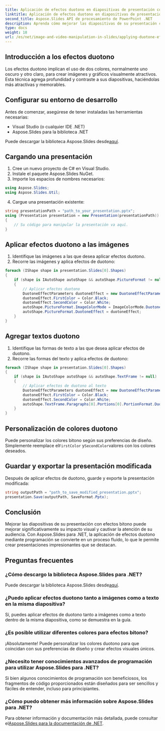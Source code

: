 ```yaml
---
title: Aplicación de efectos duotono en diapositivas de presentación con Aspose.Slides
linktitle: Aplicación de efectos duotono en diapositivas de presentación con Aspose.Slides
second_title: Aspose.Slides API de procesamiento de PowerPoint .NET
description: Aprenda cómo mejorar las diapositivas de su presentación con cautivadores efectos de duotono utilizando Aspose.Slides para .NET. Siga nuestra guía paso a paso con el código fuente completo para crear diapositivas visualmente impactantes que atraigan a su audiencia. Personalice colores duotono, aplique efectos a imágenes y texto y guarde su presentación modificada sin problemas.
type: docs
weight: 18
url: /es/net/image-and-video-manipulation-in-slides/applying-duotone-effects/
---
```


## Introducción a los efectos duotono

Los efectos duotono implican el uso de dos colores, normalmente uno oscuro y otro claro, para crear imágenes y gráficos visualmente atractivos. Esta técnica agrega profundidad y contraste a sus diapositivas, haciéndolas más atractivas y memorables.

## Configurar su entorno de desarrollo

Antes de comenzar, asegúrese de tener instaladas las herramientas necesarias:

- Visual Studio (o cualquier IDE .NET)
- Aspose.Slides para la biblioteca .NET

 Puede descargar la biblioteca Aspose.Slides desde[aquí](https://releases.aspose.com/slides/net/).

## Cargando una presentación

1. Cree un nuevo proyecto de C# en Visual Studio.
2. Instale el paquete Aspose.Slides NuGet.
3. Importe los espacios de nombres necesarios:

```csharp
using Aspose.Slides;
using Aspose.Slides.Util;
```

4. Cargue una presentación existente:

```csharp
string presentationPath = "path_to_your_presentation.pptx";
using (Presentation presentation = new Presentation(presentationPath))
{
    // Su código para manipular la presentación va aquí.
}
```

## Aplicar efectos duotono a las imágenes

1. Identifique las imágenes a las que desea aplicar efectos duotono.
2. Recorre las imágenes y aplica efectos de duotono:

```csharp
foreach (IShape shape in presentation.Slides[0].Shapes)
{
    if (shape is IAutoShape autoShape && autoShape.PictureFormat != null)
    {
        // Aplicar efectos duotono
        DuotoneEffectParameters duotoneEffect = new DuotoneEffectParameters();
        duotoneEffect.FirstColor = Color.Black;
        duotoneEffect.SecondColor = Color.White;
        autoShape.PictureFormat.ImageColorMode = ImageColorMode.Duotone;
        autoShape.PictureFormat.DuotoneEffect = duotoneEffect;
    }
}
```

## Agregar textos duotono

1. Identifique las formas de texto a las que desea aplicar efectos de duotono.
2. Recorre las formas del texto y aplica efectos de duotono:

```csharp
foreach (IShape shape in presentation.Slides[0].Shapes)
{
    if (shape is IAutoShape autoShape && autoShape.TextFrame != null)
    {
        // Aplicar efectos de duotono al texto
        DuotoneEffectParameters duotoneEffect = new DuotoneEffectParameters();
        duotoneEffect.FirstColor = Color.Black;
        duotoneEffect.SecondColor = Color.White;
        autoShape.TextFrame.Paragraphs[0].Portions[0].PortionFormat.DuotoneEffect = duotoneEffect;
    }
}
```

## Personalización de colores duotono

 Puede personalizar los colores bitono según sus preferencias de diseño. Simplemente reemplace el`FirstColor` y`SecondColor`valores con los colores deseados.

## Guardar y exportar la presentación modificada

Después de aplicar efectos de duotono, guarde y exporte la presentación modificada:

```csharp
string outputPath = "path_to_save_modified_presentation.pptx";
presentation.Save(outputPath, SaveFormat.Pptx);
```

## Conclusión

Mejorar las diapositivas de su presentación con efectos bitono puede mejorar significativamente su impacto visual y cautivar la atención de su audiencia. Con Aspose.Slides para .NET, la aplicación de efectos duotono mediante programación se convierte en un proceso fluido, lo que le permite crear presentaciones impresionantes que se destacan.

## Preguntas frecuentes

### ¿Cómo descargo la biblioteca Aspose.Slides para .NET?

 Puede descargar la biblioteca Aspose.Slides desde[aquí](https://releases.aspose.com/slides/net/).

### ¿Puedo aplicar efectos duotono tanto a imágenes como a texto en la misma diapositiva?

Sí, puedes aplicar efectos de duotono tanto a imágenes como a texto dentro de la misma diapositiva, como se demuestra en la guía.

### ¿Es posible utilizar diferentes colores para efectos bitono?

¡Absolutamente! Puede personalizar los colores duotono para que coincidan con sus preferencias de diseño y crear efectos visuales únicos.

### ¿Necesito tener conocimientos avanzados de programación para utilizar Aspose.Slides para .NET?

Si bien algunos conocimientos de programación son beneficiosos, los fragmentos de código proporcionados están diseñados para ser sencillos y fáciles de entender, incluso para principiantes.

### ¿Cómo puedo obtener más información sobre Aspose.Slides para .NET?

 Para obtener información y documentación más detallada, puede consultar el[Aspose.Slides para la documentación de .NET](https://reference.aspose.com/slides/net/).